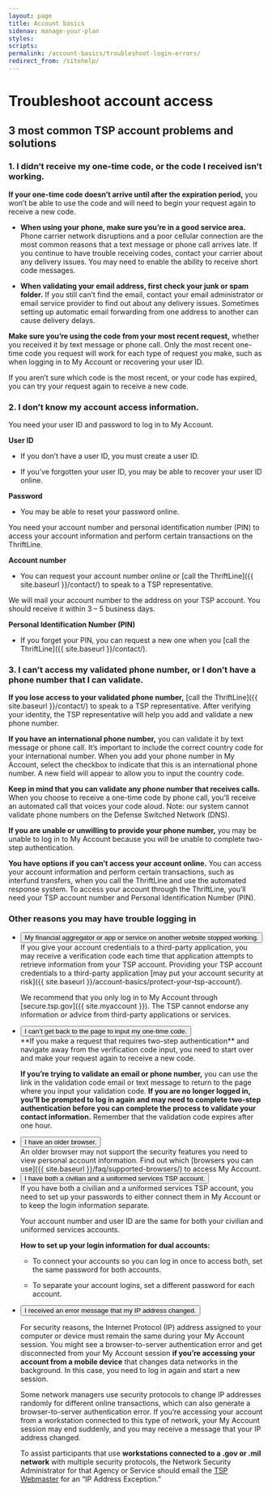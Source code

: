 ```yaml
---
layout: page
title: Account basics
sidenav: manage-your-plan
styles:
scripts:
permalink: /account-basics/troubleshoot-login-errors/
redirect_from: /sitehelp/
---
```

# Troubleshoot account access

## 3 most common TSP account problems and solutions

### 1. I didn’t receive my one-time code, or the code I received isn’t working.

**If your one-time code doesn’t arrive until after the expiration period,** you won’t be able to use the code and will need to begin your request again to receive a new code.

- **When using your phone, make sure you’re in a good service area.**  
Phone carrier network disruptions and a poor cellular connection are the most common reasons that a text message or phone call arrives late. If you continue to have trouble receiving codes, contact your carrier about any delivery issues. You may need to enable the ability to receive short code messages.

- **When validating your email address, first check your junk or spam folder.** If you still can’t find the email, contact your email administrator or email service provider to find out about any delivery issues. Sometimes setting up automatic email forwarding from one address to another can cause delivery delays.

**Make sure you’re using the code from your most recent request,** whether you received it by text message or phone call. Only the most recent one-time code you request will work for each type of request you make, such as when logging in to My Account or recovering your user ID.

If you aren’t sure which code is the most recent, or your code has expired, you can try your request again to receive a new code.

### 2. I don’t know my account access information.

You need your user ID and password to log in to My Account.

**User ID**

- If you don’t have a user ID, you must create a user ID.

- If you’ve forgotten your user ID, you may be able to recover your
        user ID online.

**Password**

- You may be able to reset your password online.

You need your account number and personal identification number (PIN) to access your account information and perform certain transactions on the ThriftLine.

**Account number**

- You can request your account number online or [call the ThriftLine]({{ site.baseurl }}/contact/) to speak to a TSP representative.

We will mail your account number to the address on your TSP account. You should receive it within 3 – 5 business days.

**Personal Identification Number (PIN)**

- If you forget your PIN, you can request a new one when you [call the ThriftLine]({{ site.baseurl }}/contact/).

### 3. I can’t access my validated phone number, or I don’t have a phone number that I can validate.

**If you lose access to your validated phone number,** [call the ThriftLine]({{ site.baseurl }}/contact/) to speak to a TSP representative. After verifying your identity, the TSP representative will help you add and validate a new phone number.

**If you have an international phone number,** you can validate it by text message or phone call. It’s important to include the correct country code for your international number. When you add your phone number in My Account, select the checkbox to indicate that this is an international phone number. A new field will appear to allow you to input the country code.

**Keep in mind that you can validate any phone number that receives calls.**   
When you choose to receive a one-time code by phone call, you’ll receive an automated call that voices your code aloud. Note: our system cannot validate phone numbers on the Defense Switched Network (DNS).

**If you are unable or unwilling to provide your phone number,** you may be unable to log in to My Account because you will be unable to complete two-step authentication.

**You have options if you can’t access your account online.**
You can access your account information and perform certain transactions, such as interfund transfers, when you call the ThriftLine and use the automated response system. To access your account through the ThriftLine, you’ll need your TSP account number and Personal Identification Number (PIN).

### Other reasons you may have trouble logging in

<ul class="usa-accordion-bordered">
<li>
  <button
    class="usa-accordion-button"
    aria-expanded="false"
    aria-controls="other-1">
    My financial aggregator or app or service on another website stopped working.
  </button>
  <div id="other-1" class="usa-accordion-content" markdown="1">
  If you give your account credentials to a third-party application, you may receive a verification code each time that application attempts to retrieve information from your TSP account. Providing your TSP account credentials to a third-party application [may put your account security at risk]({{ site.baseurl }}/account-basics/protect-your-tsp-account/).

  We recommend that you only log in to My Account through [secure.tsp.gov]({{ site.myaccount }}). The TSP cannot endorse any information or advice from third-party applications or services.
  </div>
</li>

<li>
  <button
    class="usa-accordion-button"
    aria-expanded="false"
    aria-controls="other-2">
    I can’t get back to the page to input my one-time code.
  </button>
  <div id="other-2" class="usa-accordion-content" markdown="1">
  **If you make a request that requires two-step authentication** and navigate away from the verification code input, you need to start over and make your request again to receive a new code.

  **If you’re trying to validate an email or phone number,** you can use the link in the validation code email or text message to return to the page where you input your validation code. **If you are no longer logged in, you’ll be prompted to log in again and may need to complete two-step authentication before you can complete the process to validate your contact information.** Remember that the validation code expires after one hour.
  </div>
</li>

<li>
  <button
    class="usa-accordion-button"
    aria-expanded="false"
    aria-controls="other-3">
    I have an older browser.
  </button>
  <div id="other-3" class="usa-accordion-content" markdown="1">
  An older browser may not support the security features you need to view personal account information. Find out which [browsers you can use]({{ site.baseurl }}/faq/supported-browsers/) to access My Account.
  </div>
</li>

<li>
  <button
    class="usa-accordion-button"
    aria-expanded="false"
    aria-controls="other-4">
    I have both a civilian and a uniformed services TSP account.
  </button>
  <div id="other-4" class="usa-accordion-content" markdown="1">
  If you have both a civilian and a uniformed services TSP account, you need to set up your passwords to either connect them in My Account or to keep the login information separate.

  Your account number and user ID are the same for both your civilian and uniformed services accounts.

  **How to set up your login information for dual accounts:**

  -	To connect your accounts so you can log in once to access both, set the same password for both accounts.

  -	To separate your account logins, set a different password for each account.
  </div>
</li>

<li>
  <button
    class="usa-accordion-button"
    aria-expanded="false"
    aria-controls="other-5">
    I received an error message that my IP address changed.
  </button>
  <div id="other-5" class="usa-accordion-content" markdown="1">

  For security reasons, the Internet Protocol (IP) address assigned to your computer or device must remain the same during your My Account session. You might see a browser-to-server authentication error and get disconnected from your My Account session **if you’re accessing your account from a mobile device** that changes data networks in the background. In this case, you need to log in again and start a new session.

  Some network managers use security protocols to change IP addresses randomly for different online transactions, which can also generate a browser-to-server authentication error. If you’re accessing your account from a workstation connected to this type of network, your My Account session may end suddenly, and you may receive a message that your IP address changed.

  To assist participants that use **workstations connected to a .gov or .mil network** with multiple security protocols, the Network Security Administrator for that Agency or Service should email the [TSP Webmaster](mailto:webmaster@tsp.gov?subject=TSP.gov%20IP%20Exception%20Request) for an &#8220;IP Address Exception.&#8221;
  </div>
</li>
</ul>

